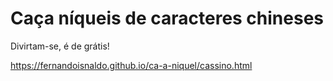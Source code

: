 # Caça níqueis de caracteres chineses
Divirtam-se, é de grátis!

https://fernandoisnaldo.github.io/ca-a-niquel/cassino.html
